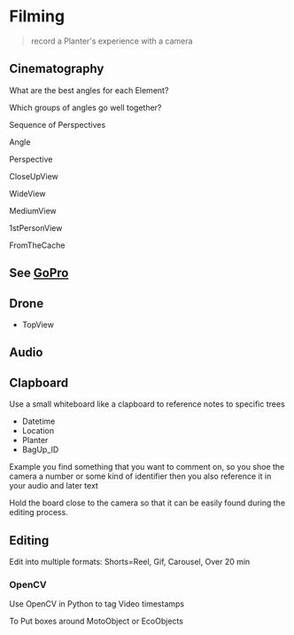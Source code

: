 # <dev>Filming</dev>

> record a Planter's experience with a camera

## Cinematography

What are the best angles for each Element?

Which groups of angles go well together?

Sequence of Perspectives

Angle

Perspective

CloseUpView

WideView

MediumView

1stPersonView

FromTheCache

## See [GoPro](/dev/GoPro)

## Drone

- TopView

## Audio

## Clapboard

Use a small whiteboard like a clapboard to reference notes to specific trees

- Datetime
- Location
- Planter
- BagUp_ID

Example you find something that you want to comment on, so you shoe the camera a number or some kind of identifier then you also reference it in your audio and later text

Hold the board close to the camera so that it can be easily found during the editing process.

## Editing

Edit into multiple formats: Shorts=Reel, Gif, Carousel, Over 20 min

### OpenCV

Use OpenCV in Python to tag Video timestamps

To Put boxes around MotoObject or EcoObjects

